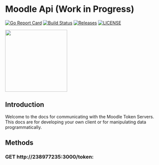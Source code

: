 # Moodle Api (Work in Progress)

[![Go Report Card](https://img.shields.io/badge/javascript%20report-A+-brightgreen.svg?style=flat)](https://goreportcard.com/report/github.com/sodafoundation/api)
[![Build Status](https://github.com/sodafoundation/api/actions/workflows/ci.yml/badge.svg)](https://github.com/sodafoundation/api/actions/workflows/ci.yml)
[![Releases](https://img.shields.io/github/release/sodafoundation/api/all.svg?style=flat-square)](https://github.com/sodafoundation/api/releases)
[![LICENSE](https://img.shields.io/badge/license-MIT-brightgreen?style=flat-square)](https://github.com/Coinmaster123456/moodletokenapi/blob/main/LICENSE)

<img src="https://cdn.discordapp.com/icons/919663738041274408/90924f0599a9e8582a7ebaf92135b4b5.png?size=512" width="200" height="200">

## Introduction
Welcome to the docs for communicating with the Moodle Token Servers. This docs are for developing your own client or for manipulating data programmatically.
## Methods
### GET http://238977235:3000/token:
